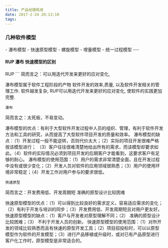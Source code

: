 ```yaml
---
title: 产品经理练成
date: 2017-2-24 20:13:10
tags:
---
```


<h3>几种软件模型</h3>
- 瀑布模型
- 快速原型模型
- 螺旋模型
- 增量模型
- 统一过程模型
---
<h4>RUP 瀑布 快速模型的区别</h4>
RUP
```
简而言之：可以用迭代开发来更好的应对变化,

瀑布模型属于软件工程阶段的产物
软件开发的效率,质量,
以及软件开发相关的管理工作.
软件越发复杂,
RUP可以用迭代开发来更好的应对变化,
使软件的实践更加完整.
```
瀑布
```
简而言之：太死板，不易变动。

瀑布模型的优点：有利于大型软件开发过程中人员的组织、管理，有利于软件开发方法和工具的研究，从而提高了大型软件项目开发的质量和效率。
瀑布模型的缺点：（1）开发过程一般不能逆转，否则代价太大；（2）实际的项目开发很难严格按该模型进行；
（3）客户往往很难清楚地给出所有的需求，而该模型却要求如此。（4）软件的实际情况必须到项目开发的后期客户才能看到，这要求客户有足够的耐心。
瀑布模型的使用范围：（1）用户的需求非常清楚全面，且在开发过程中没有或很少变化；（2）开发人员对软件的应用领域很熟悉；（3）用户的使用环境非常稳定；（4）开发工作对用户参与的要求很低。
```
快速原型
```
简而言之：开发费用低、开发周期短 准确的原型设计比较困难

快速原型模型的优点：（1）可以得到比较良好的需求定义，容易适应需求的变化；（2）有利于开发与培训的同步；（3）开发费用低、开发周期短且对用户更友好。
快速原型模型的缺点：（1）客户与开发者对原型理解不同；（2） 准确的原型设计比较困难；（3） 不利于开发人员的创新。
快速原型模型的使用范围：（1）对所开发的领域比较熟悉而且有快速的原型开发工具；（2）项目招投标时，可以以原型模型作为软件的开发模型；（3）进行产品移植或升级时，或对已有产品原型进行客户化工作时，原型模型是非常适合的。
```
